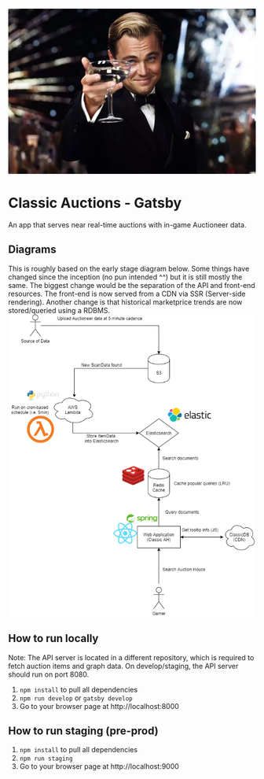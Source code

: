 ![logo](/the_great_gatsby_trailer.jpg)
# Classic Auctions - Gatsby
An app that serves near real-time auctions with in-game Auctioneer data.
## Diagrams
This is roughly based on the early stage diagram below. Some things have changed since the inception (no pun intended ^^) but it is still mostly the same. The biggest change would be the separation of the API and front-end resources. The front-end is now served from a CDN via SSR (Server-side rendering). Another change is that historical marketprice trends are now stored/queried using a RDBMS.
![diagram](/ClassicAH.png)

## How to run locally
Note: The API server is located in a different repository, which is required to fetch auction items and graph data. On develop/staging, the API server should run on port 8080.

1. `npm install` to pull all dependencies
2. `npm run develop` or `gatsby develop`
3. Go to your browser page at http://localhost:8000

## How to run staging (pre-prod)
1. `npm install` to pull all dependencies
2. `npm run staging`
3. Go to your browser page at http://localhost:9000

